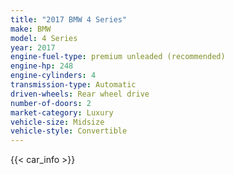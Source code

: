 ```yaml
---
title: "2017 BMW 4 Series"
make: BMW
model: 4 Series
year: 2017
engine-fuel-type: premium unleaded (recommended)
engine-hp: 248
engine-cylinders: 4
transmission-type: Automatic
driven-wheels: Rear wheel drive
number-of-doors: 2
market-category: Luxury
vehicle-size: Midsize
vehicle-style: Convertible
---
```


{{< car_info >}}
